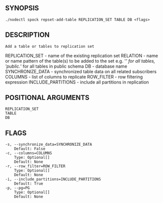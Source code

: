 ## SYNOPSIS
    ./nodectl spock repset-add-table REPLICATION_SET TABLE DB <flags>
 
## DESCRIPTION
    Add a table or tables to replication set
  REPLICATION_SET - name of the existing replication set
  RELATION - name or name pattern of the table(s) to be added to the set 
    e.g. '*' for all tables, 'public.*' for all tables in public schema
  DB - database name
  SYNCHRONIZE_DATA - synchronized table data on all related subscribers
  COLUMNS - list of columns to replicate
  ROW_FILTER - row filtering expression
  INCLUDE_PARTITIONS - include all partitions in replication
 
## POSITIONAL ARGUMENTS
    REPLICATION_SET
    TABLE
    DB
 
## FLAGS
    -s, --synchronize_data=SYNCHRONIZE_DATA
        Default: False
    -c, --columns=COLUMNS
        Type: Optional[]
        Default: None
    -r, --row_filter=ROW_FILTER
        Type: Optional[]
        Default: None
    -i, --include_partitions=INCLUDE_PARTITIONS
        Default: True
    -p, --pg=PG
        Type: Optional[]
        Default: None
